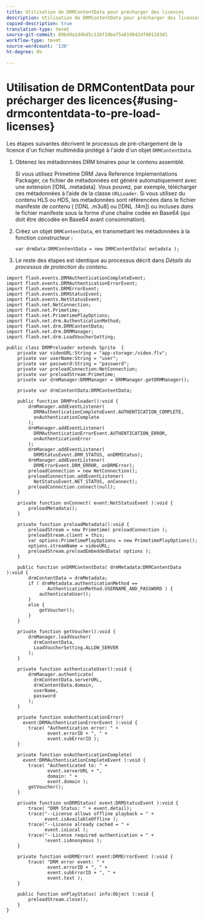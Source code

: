 ```yaml
---
title: Utilisation de DRMContentData pour précharger des licences
description: Utilisation de DRMContentData pour précharger des licences
copied-description: true
translation-type: tm+mt
source-git-commit: 89bdda1d4bd5c126f19ba75a819942df901183d1
workflow-type: tm+mt
source-wordcount: '130'
ht-degree: 0%

---
```



# Utilisation de DRMContentData pour précharger des licences{#using-drmcontentdata-to-pre-load-licenses}

Les étapes suivantes décrivent le processus de pré-chargement de la licence d&#39;un fichier multimédia protégé à l&#39;aide d&#39;un objet `DRMContentData`.

1. Obtenez les métadonnées DRM binaires pour le contenu assemblé.

   Si vous utilisez Primetime DRM Java Reference Implementations Packager, ce fichier de métadonnées est généré automatiquement avec une extension [!DNL .metadata]. Vous pouvez, par exemple, télécharger ces métadonnées à l’aide de la classe `URLLoader`. Si vous utilisez du contenu HLS ou HDS, les métadonnées sont référencées dans le fichier manifeste de contenu ( [!DNL .m3u8] ou [!DNL .f4m]) ou incluses *dans* le fichier manifeste sous la forme d&#39;une chaîne codée en Base64 (qui doit être décodée en Base64 avant consommation).
1. Créez un objet `DRMContentData`, en transmettant les métadonnées à la fonction constructeur :

   ```
   var drmData:DRMContentData = new DRMContentData( metadata );
   ```

1. Le reste des étapes est identique au processus décrit dans *Détails du processus de protection du contenu*.

<!--<a id="example_EBEDA8E10F6344CABA4DE31DC342B8F8"></a>-->

```
import flash.events.DRMAuthenticationCompleteEvent; 
import flash.events.DRMAuthenticationErrorEvent; 
import flash.events.DRMErrorEvent; 
import flash.events.DRMStatusEvent; 
import flash.events.NetStatusEvent; 
import flash.net.NetConnection; 
import flash.net.Primetime; 
import flash.net.PrimetimePlayOptions; 
import flash.net.drm.AuthenticationMethod; 
import flash.net.drm.DRMContentData; 
import flash.net.drm.DRMManager; 
import flash.net.drm.LoadVoucherSetting; 
  
public class DRMPreloader extends Sprite  { 
    private var videoURL:String = "app-storage:/video.flv"; 
    private var userName:String = "user"; 
    private var password:String = "password"; 
    private var preloadConnection:NetConnection; 
    private var preloadStream:Primetime; 
    private var drmManager:DRMManager = DRMManager.getDRMManager(); 
 
    private var drmContentData:DRMContentData; 
 
    public function DRMPreloader():void { 
        drmManager.addEventListener(  
          DRMAuthenticationCompleteEvent.AUTHENTICATION_COMPLETE,  
          onAuthenticationComplete 
        ); 
        drmManager.addEventListener( 
          DRMAuthenticationErrorEvent.AUTHENTICATION_ERROR,  
          onAuthenticationError 
        ); 
        drmManager.addEventListener( 
          DRMStatusEvent.DRM_STATUS, onDRMStatus); 
        drmManager.addEventListener( 
          DRMErrorEvent.DRM_ERROR, onDRMError); 
        preloadConnection = new NetConnection(); 
        preloadConnection.addEventListener( 
          NetStatusEvent.NET_STATUS, onConnect); 
        preloadConnection.connect(null);  
    } 
 
    private function onConnect( event:NetStatusEvent ):void {  
        preloadMetadata(); 
    } 
 
    private function preloadMetadata():void {  
        preloadStream = new Primetime( preloadConnection ); 
        preloadStream.client = this; 
        var options:PrimetimePlayOptions = new PrimetimePlayOptions(); 
        options.streamName = videoURL; 
        preloadStream.preloadEmbeddedData( options );  
    }  
 
    public function onDRMContentData( drmMetadata:DRMContentData ):void {  
        drmContentData = drmMetadata; 
        if ( drmMetadata.authenticationMethod ==  
               AuthenticationMethod.USERNAME_AND_PASSWORD ) {  
            authenticateUser(); 
        } 
        else {  
            getVoucher(); 
        } 
    } 
 
    private function getVoucher():void {  
        drmManager.loadVoucher(  
          drmContentData,  
          LoadVoucherSetting.ALLOW_SERVER  
        ); 
    } 
 
    private function authenticateUser():void {  
        drmManager.authenticate(  
          drmContentData.serverURL,  
          drmContentData.domain,  
          userName,  
          password  
        ); 
    } 
 
    private function onAuthenticationError(  
      event:DRMAuthenticationErrorEvent ):void {  
        trace( "Authentication error: " +  
               event.errorID + ", " +  
               event.subErrorID ); 
    } 
 
    private function onAuthenticationComplete(  
      event:DRMAuthenticationCompleteEvent ):void {  
        trace( "Authenticated to: " +  
               event.serverURL + ",  
               domain: " +  
               event.domain ); 
        getVoucher(); 
    } 
 
    private function onDRMStatus( event:DRMStatusEvent ):void { 
        trace( "DRM Status: " + event.detail); 
        trace("--License allows offline playback = " +  
              event.isAvailableOffline ); 
        trace("--License already cached = " +  
              event.isLocal ); 
        trace("--License required authentication = " +  
              !event.isAnonymous ); 
    } 
 
    private function onDRMError( event:DRMErrorEvent ):void { 
        trace( "DRM error event: " +  
               event.errorID + ", " +  
               event.subErrorID + ", " +  
               event.text ); 
    } 
 
    public function onPlayStatus( info:Object ):void { 
        preloadStream.close(); 
    }  
} 
```

